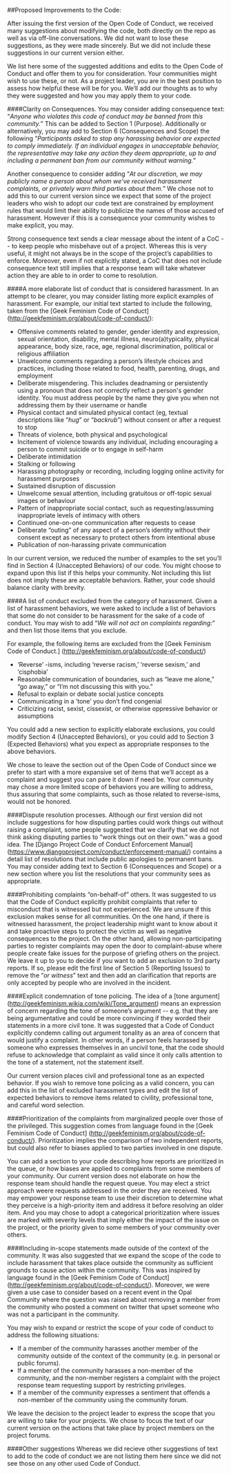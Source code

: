 ##Proposed Improvements to the Code:

After issuing the first version of the Open Code of Conduct, we received many suggestions about modifying the code, both directly on the repo as well as via off-line conversations. We did not want to lose these suggestions, as they were made sincerely. But we did not include these suggestions in our current version either.

We list here some of the suggested additions and edits to the Open Code of Conduct and offer them to you for consideration. Your communities might wish to use these, or not. As a project leader, you are in the best position to assess how helpful these will be for you. We’ll add our thoughts as to why they were suggested and how you may apply them to your code.

####Clarity on Consequences.
You may consider adding consequence text: “_Anyone who violates this code of conduct may be banned from this community._” This can be added to Section 1 (Purpose). Additionally or alternatively, you may add to Section 6 (Consequences and Scope) the following “_Participants asked to stop any harassing behavior are expected to comply immediately. If an individual engages in unacceptable behavior, the representative may take any action they deem appropriate, up to and including a permanent ban from our community without warning._”

Another consequence to consider adding “_At our discretion, we may publicly name a person about whom we’ve received harassment complaints, or privately warn third parties about them._” We chose not to add this to our current version since we expect that some of the project leaders who wish to adopt our code text are constrained by employment rules that would limit their ability to publicize the names of those accused of harassment. However if this is a consequence your community wishes to make explicit, you may. 

Strong consequence text sends a clear message about the intent of a CoC -- to keep people who misbehave out of a project. Whereas this is very useful, it might not always be in the scope of the project’s capabilities to enforce. Moreover, even if not explicitly stated, a CoC that does not include consequence text still implies that a response team will take whatever action they are able to in order to come to resolution.

####A more elaborate list of conduct that is considered harassment.
In an attempt to be clearer, you may consider listing more explicit examples of harassment. For example, our initial text started to include the following, taken from the [Geek Feminism Code of Conduct] (http://geekfeminism.org/about/code-of-conduct/):
  * Offensive comments related to gender, gender identity and expression, sexual orientation, disability, mental illness, neuro(a)typicality, physical appearance, body size, race, age, regional discrimination, political or religious affiliation
  * Unwelcome comments regarding a person’s lifestyle choices and practices, including those related to food, health, parenting, drugs, and employment
  * Deliberate misgendering. This includes deadnaming or persistently using a pronoun that does not correctly reflect a person's gender identity. You must address people by the name they give you when not addressing them by their username or handle
  * Physical contact and simulated physical contact (eg, textual descriptions like “*hug*” or “*backrub*”) without consent or after a request to stop
  * Threats of violence, both physical and psychological
  * Incitement of violence towards any individual, including encouraging a person to commit suicide or to engage in self-harm
  * Deliberate intimidation
  * Stalking or following
  * Harassing photography or recording, including logging online activity for harassment purposes
  * Sustained disruption of discussion
  * Unwelcome sexual attention, including gratuitous or off-topic sexual images or behaviour
  * Pattern of inappropriate social contact, such as requesting/assuming inappropriate levels of intimacy with others
  * Continued one-on-one communication after requests to cease
  * Deliberate “outing” of any aspect of a person’s identity without their consent except as necessary to protect others from intentional abuse
  * Publication of non-harassing private communication

In our current version, we reduced the number of examples to the set you’ll find in Section 4 (Unaccepted Behaviors) of our code. You might choose to expand upon this list if this helps your community. Not including this list does not imply these are acceptable behaviors. Rather, your code should balance clarity with brevity.

####A list of conduct excluded from the category of harassment. 
Given a list of harassment behaviors, we were asked to include a list of behaviors that some do not consider to be harassment for the sake of a code of conduct. You may wish to add “_We will not act on complaints regarding:_” and then list those items that you exclude.

For example, the following items are excluded from the [Geek Feminism Code of Conduct.] (http://geekfeminism.org/about/code-of-conduct/)
  * ‘Reverse’ -isms, including ‘reverse racism,’ ‘reverse sexism,’ and ‘cisphobia’ 
  * Reasonable communication of boundaries, such as “leave me alone,” “go away,” or “I’m not discussing this with you.”
  * Refusal to explain or debate social justice concepts
  * Communicating in a ‘tone’ you don’t find congenial
  * Criticizing racist, sexist, cissexist, or otherwise oppressive behavior or assumptions

You could add a new section to explicitly elaborate exclusions, you could modify Section 4 (Unaccepted Behaviors), or you could add to Section 3 (Expected Behaviors) what you expect as appropriate responses to the above behaviors. 

We chose to leave the section out of the Open Code of Conduct since we prefer to start with a more expansive set of items that we’ll accept as a complaint and suggest you can pare it down if need be. Your community may chose a more limited scope of behaviors you are willing to address, thus assuring that some complaints, such as those related to reverse-isms, would not be honored.

####Dispute resolution processes.
Although our first version did not include suggestions for how disputing parties could work things out without raising a complaint, some people suggested that we clarify that we did not think asking disputing parties to “work things out on their own.” was a good idea. The [Django Project Code of Conduct Enforcement Manual] (https://www.djangoproject.com/conduct/enforcement-manual/) contains a detail list of resolutions that include public apologies to permanent bans. You may consider adding text to Section 6 (Consequences and Scope) or a new section where you list the resolutions that your community sees as appropriate.

####Prohibiting complaints “on-behalf-of” others. 
It was suggested to us that the Code of Conduct explicitly prohibit complaints that refer to misconduct that is witnessed but not experienced. We are unsure if this exclusion makes sense for all communities. On the one hand, if there is witnessed harassment, the project leadership might want to know about it and take proactive steps to protect the victim as well as negative consequences to the project. On the other hand, allowing non-participating parties to register complaints may open the door to complaint-abuse where people create fake issues for the purpose of griefing others on the project. We leave it up to you to decide if you want to add an exclusion to 3rd party reports. If so, please edit the first line of Section 5 (Reporting Issues) to remove the “_or witness_” text and then add an clarification that reports are only accepted by people who are involved in the incident.

####Explicit condemnation of tone policing. 
The idea of a [tone argument] (http://geekfeminism.wikia.com/wiki/Tone_argument) means an expression of concern regarding the tone of someone’s argument -- e.g. that they are being argumentative and could be more convincing if they worded their statements in a more civil tone. It was suggested that a Code of Conduct explicitly condemn calling out argument tonality as an area of concern that would justify a complaint. In other words, if a person feels harassed by someone who expresses themselves in an uncivil tone, that the code should refuse to acknowledge that complaint as valid since it only calls attention to the tone of a statement, not the statement itself.

Our current version places civil and professional tone as an expected behavior. If you wish to remove tone policing as a valid concern, you can add this in the list of excluded harassment types and edit the list of expected behaviors to remove items related to civility, professional tone, and careful word selection.

####Prioritization of the complaints from marginalized people over those of the privileged. 
This suggestion comes from language found in the [Geek Feminism Code of Conduct] (http://geekfeminism.org/about/code-of-conduct/). Prioritization implies the comparison of two independent reports, but could also refer to biases applied to two parties involved in one dispute. 

You can add a section to your code describing how reports are prioritized in the queue, or how biases are applied to complaints from some members of your community. Our current version does not elaborate on how the response team should handle the request queue. You may elect a strict approach weere requests addressed in the order they are received. You may empower your response team to use their discretion to determine what they perceive is a high-priority item and address it before resolving an older item. And you may chose to adopt a categorical prioritization where issues are marked with severity levels that imply either the impact of the issue on the project, or the priority given to some members of your community over others.

####Including in-scope statements made outside of the context of the community. 
It was also suggested that we expand the scope of the code to include harassment that takes place outside the community as sufficient grounds to cause action within the community. This was inspired by language found in the [Geek Feminism Code of Conduct] (http://geekfeminism.org/about/code-of-conduct/). Moreover, we were given a use case to consider based on a recent event in the Opal Community where the question was raised about removing a member from the community who posted a comment on twitter that upset someone who was not a participant in the community.

You may wish to expand or restrict the scope of your code of conduct to address the following situations: 
  * If a member of the community harasses another member of the community outside of the context of the community (e.g. in personal or public forums).
  * If a member of the community harasses a non-member of the community, and the non-member registers a complaint with the project response team requesting support by restricting privileges.
  * If a member of the community expresses a sentiment that offends a non-member of the community using the community forum.

We leave the decision to the project leader to express the scope that you are willing to take for your projects. We chose to focus the text of our current version on the actions that take place by project members on the project forums.

####Other suggestions
Whereas we did recieve other suggestions of text to add to the code of conduct we are not listing them here since we did not see those on any other used Code of Conduct.  
